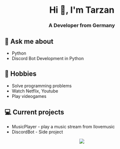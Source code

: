 
<h1 align="center">Hi 👋, I'm Tarzan</h1>
<h3 align="center">A Developer from Germany</h3>

## 💬 Ask me about
- Python
- Discord Bot Development in Python

## 📅 Hobbies
- Solve programming problems
- Watch Netflix, Youtube
- Play videogames

## 💻 Current projects
- MusicPlayer - play a music stream from llovemusic
- DiscordBot - Side project

<p align="center">
  <a href="https://skillicons.dev">
    <img src="https://skillicons.dev/icons?i=python,linux,vim,vscode,github,raspberrypi&perline=3" />
  </a>
</p>
